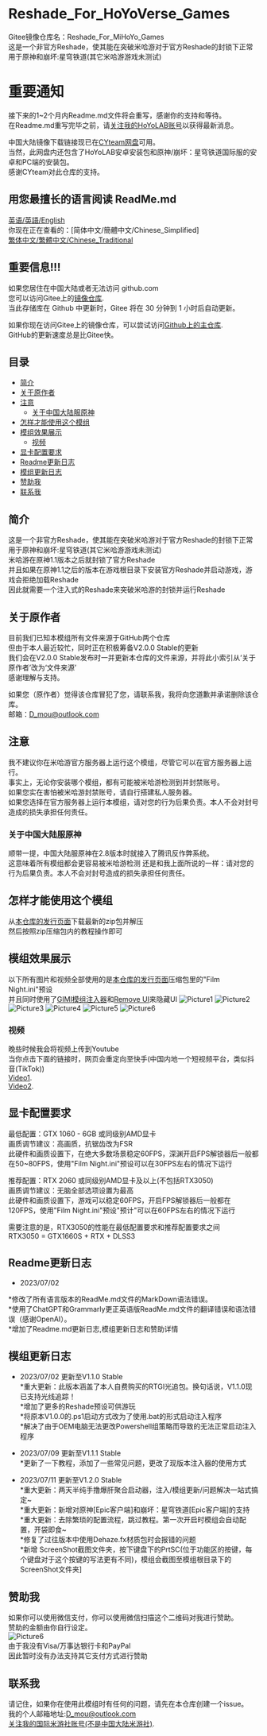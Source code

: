 # Reshade_For_HoYoVerse_Games 

Gitee镜像仓库名：Reshade_For_MiHoYo_Games  
这是一个非官方Reshade，使其能在突破米哈游对于官方Reshade的封锁下正常用于原神和崩坏:星穹铁道(其它米哈游游戏未测试)  

# 重要通知  
接下来的1~2个月内Readme.md文件将会重写，感谢你的支持和等待。  
在Readme.md重写完毕之前，请[关注我的HoYoLAB账号](https://www.hoyolab.com/accountCenter/postList?id=192633110)以获得最新消息。  

中国大陆镜像下载链接现已在[CYteam网盘](https://d.cyteam.cn/%E6%80%A8%E4%B8%8E%E6%8F%90%E7%93%A6%E7%89%B9%EF%BC%88Genshin%20Impact%EF%BC%89)可用。  
当然，此网盘内还包含了HoYoLAB安卓安装包和原神/崩坏：星穹铁道国际服的安卓和PC端的安装包。  
感谢CYteam对此仓库的支持。  

## 用您最擅长的语言阅读 ReadMe.md
[英语/英語/English](README.md)  
你现在正在查看的：[简体中文/簡體中文/Chinese_Simplified]  
[繁体中文/繁體中文/Chinese_Traditional](README.Chinese_Traditional.md)

## 重要信息!!!  
如果您居住在中国大陆或者无法访问 github.com  
您可以访问Gitee上的[镜像仓库](https://gitee.com/DuolaD/Reshade_For_MiHoYo_Games).   
当此存储库在 Github 中更新时，Gitee 将在 30 分钟到 1 小时后自动更新。  

如果你现在访问Gitee上的镜像仓库，可以尝试访问[Github上的主仓库](https://github.com/DuolaD/Reshade_For_HoyoVerse_Games).  
GitHub的更新速度总是比Gitee快。

## 目录
- [简介](#简介)  
- [关于原作者](#关于原作者)
- [注意](#注意)  
  - [关于中国大陆服原神](#关于中国大陆服原神)
- [怎样才能使用这个模组](#怎样才能使用这个模组)  
- [模组效果展示](#模组效果展示)
  - [视频](#视频)
- [显卡配置要求](#显卡配置要求)
- [Readme更新日志](#Readme更新日志)
- [模组更新日志](#模组更新日志)
- [赞助我](#赞助我)  
- [联系我](#联系我)  

## 简介  
这是一个非官方Reshade，使其能在突破米哈游对于官方Reshade的封锁下正常用于原神和崩坏:星穹铁道(其它米哈游游戏未测试)  
米哈游在原神1.1版本之后就封锁了官方Reshade  
并且如果在原神1.1之后的版本在游戏根目录下安装官方Reshade并启动游戏，游戏会拒绝加载Reshade  
因此就需要一个注入式的Reshade来突破米哈游的封锁并运行Reshade  

## 关于原作者  
目前我们已知本模组所有文件来源于GitHub两个仓库  
但由于本人最近较忙，同时正在积极筹备V2.0.0 Stable的更新  
我们会在V2.0.0 Stable发布时一并更新本仓库的文件来源，并将此小索引从‘关于原作者’改为‘文件来源’  
感谢理解与支持。  
  
如果您（原作者）觉得该仓库冒犯了您，请联系我，我将向您道歉并承诺删除该仓库。  
邮箱：D_mou@outlook.com  

## 注意
我不建议你在米哈游官方服务器上运行这个模组，尽管它可以在官方服务器上运行。  
事实上，无论你安装哪个模组，都有可能被米哈游检测到并封禁账号。  
如果您实在害怕被米哈游封禁账号，请自行搭建私人服务器。  
如果您选择在官方服务器上运行本模组，请对您的行为后果负责。本人不会对封号造成的损失承担任何责任。   

### 关于中国大陆服原神  
顺带一提，中国大陆服原神在2.8版本时就接入了腾讯反作弊系统。  
这意味着所有模组都会更容易被米哈游检测
还是和我上面所说的一样：请对您的行为后果负责。本人不会对封号造成的损失承担任何责任。  

## 怎样才能使用这个模组
从[本仓库的发行页面](https://github.com/DuolaD/Reshade_For_HoyoVerse_Games/releases/tag/Publish)下载最新的zip包并解压  
然后按照zip压缩包内的教程操作即可  

## 模组效果展示  
以下所有图片和视频全部使用的是[本仓库的发行页面](https://github.com/DuolaD/Reshade_For_HoyoVerse_Games/releases/tag/Publish)压缩包里的"Film Night.ini"预设  
并且同时使用了[GIMI模组注入器](https://github.com/SilentNightSound/GI-Model-Importer)和[Remove UI](https://gamebanana.com/mods/424034)来隐藏UI
![Picture1](1.png)
![Picture2](2.png)
![Picture3](3.png)
![Picture4](4.png)
![Picture5](5.png)
![Picture6](6.png)
### 视频  
晚些时候我会将视频上传到Youtube  
当你点击下面的链接时，网页会重定向至快手(中国内地一个短视频平台，类似抖音(TikTok))   
[Video1](https://v.kuaishou.com/WKblMb).  
[Video2](https://v.kuaishou.com/XjxMep).  

## 显卡配置要求
最低配置：GTX 1060 - 6GB 或同级别AMD显卡  
画质调节建议：高画质，抗锯齿改为FSR  
此硬件和画质设置下，在绝大多数场景稳定60FPS，深渊开启FPS解锁器后一般都在50~80FPS，使用"Film Night.ini"预设可以在30FPS左右的情况下运行  

推荐配置：RTX 2060 或同级别AMD显卡及以上(不包括RTX3050)  
画质调节建议：无脑全部选项设置为最高  
此硬件和画质设置下，游戏可以稳定60FPS，开启FPS解锁器后一般都在120FPS，使用"Film Night.ini"预设"预计"可以在60FPS左右的情况下运行  

需要注意的是，RTX3050的性能在最低配置要求和推荐配置要求之间  
RTX3050 = GTX1660S + RTX + DLSS3  

## Readme更新日志  
- 2023/07/02  

*修改了所有语言版本的ReadMe.md文件的MarkDown语法错误。  
*使用了ChatGPT和Grammarly更正英语版ReadMe.md文件的翻译错误和语法错误（感谢OpenAI）。  
*增加了Readme.md更新日志,模组更新日志和赞助详情  

## 模组更新日志 
- 2023/07/02  更新至V1.1.0 Stable  
*重大更新：此版本涵盖了本人自费购买的RTGI光追包。换句话说，V1.1.0现已支持光线追踪！  
*增加了更多的Reshade预设可供游玩  
*将原本V1.0.0的.ps1启动方式改为了使用.bat的形式启动注入程序  
*解决了由于OEM电脑无法更改Powershell组策略而导致的无法正常启动注入程序

- 2023/07/09  更新至V1.1.1 Stable  
*更新了一下教程，添加了一些常见问题，更改了现版本注入器的使用方式

- 2023/07/11  更新至V1.2.0 Stable  
*重大更新：两天半纯手撸爆肝聚合启动器，注入/模组更新/问题解决一站式搞定~  
*重大更新：新增对原神[Epic客户端]和崩坏：星穹铁道[Epic客户端]的支持  
*重大更新：去除繁琐的配置流程，跳过教程。第一次开启时模组会自动配置，开袋即食~  
*修复了过往版本中使用Dehaze.fx材质包时会报错的问题  
*新增 ScreenShot截图文件夹，按下键盘下的PrtSC(位于功能区的按键，每个键盘对于这个按键的写法更有不同)，模组会截图至模组根目录下的ScreenShot文件夹]  

## 赞助我  
如果你可以使用微信支付，你可以使用微信扫描这个二维码对我进行赞助。  
赞助的金额由你自行设定。  
![Picture6](WechatDonateCode.JPG)  
由于我没有Visa/万事达银行卡和PayPal  
因此暂时没有办法支持其它支付方式进行赞助  

## 联系我 
请记住，如果你在使用此模组时有任何的问题，请先在本仓库创建一个issue。  
我的个人邮箱地址:D_mou@outlook.com  
[关注我的国际米游社账号(不是中国大陆米游社)](https://www.hoyolab.com/accountCenter/postList?id=192633110).  
